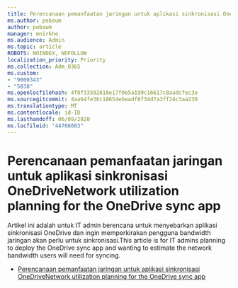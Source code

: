 ```yaml
---
title: Perencanaan pemanfaatan jaringan untuk aplikasi sinkronisasi OneDrive
ms.author: pebaum
author: pebaum
manager: mnirkhe
ms.audience: Admin
ms.topic: article
ROBOTS: NOINDEX, NOFOLLOW
localization_priority: Priority
ms.collection: Adm_O365
ms.custom:
- "9000343"
- "5838"
ms.openlocfilehash: 4f0f33592818e17f0e5a199c16617c8aadcfec3e
ms.sourcegitcommit: 4aa64fe36c18654ebeadf8f34d7a3ff24c3aa230
ms.translationtype: MT
ms.contentlocale: id-ID
ms.lasthandoff: 06/09/2020
ms.locfileid: "44708003"
---
```

# <a name="network-utilization-planning-for-the-onedrive-sync-app"></a><span data-ttu-id="50792-102">Perencanaan pemanfaatan jaringan untuk aplikasi sinkronisasi OneDrive</span><span class="sxs-lookup"><span data-stu-id="50792-102">Network utilization planning for the OneDrive sync app</span></span>

<span data-ttu-id="50792-103">Artikel ini adalah untuk IT admin berencana untuk menyebarkan aplikasi sinkronisasi OneDrive dan ingin memperkirakan pengguna bandwidth jaringan akan perlu untuk sinkronisasi.</span><span class="sxs-lookup"><span data-stu-id="50792-103">This article is for IT admins planning to deploy the OneDrive sync app and wanting to estimate the network bandwidth users will need for syncing.</span></span>  

- [<span data-ttu-id="50792-104">Perencanaan pemanfaatan jaringan untuk aplikasi sinkronisasi OneDrive</span><span class="sxs-lookup"><span data-stu-id="50792-104">Network utilization planning for the OneDrive sync app</span></span>](https://docs.microsoft.com/onedrive/network-utilization-planning)
